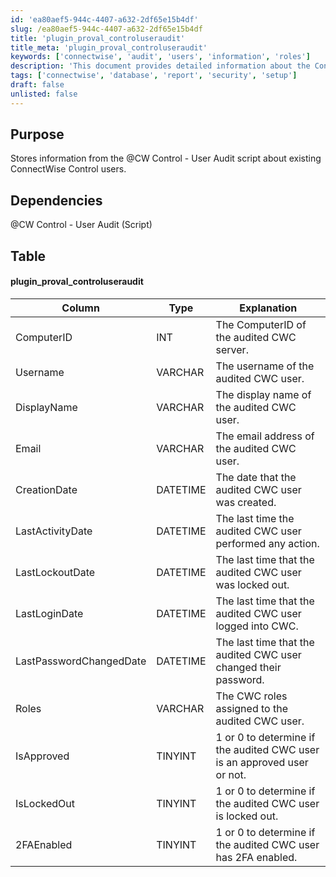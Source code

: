 ```yaml
---
id: 'ea80aef5-944c-4407-a632-2df65e15b4df'
slug: /ea80aef5-944c-4407-a632-2df65e15b4df
title: 'plugin_proval_controluseraudit'
title_meta: 'plugin_proval_controluseraudit'
keywords: ['connectwise', 'audit', 'users', 'information', 'roles']
description: 'This document provides detailed information about the ConnectWise Control User Audit script, including its purpose, dependencies, and the structure of the data it stores regarding existing ConnectWise Control users.'
tags: ['connectwise', 'database', 'report', 'security', 'setup']
draft: false
unlisted: false
---
```


## Purpose

Stores information from the @CW Control - User Audit script about existing ConnectWise Control users.

## Dependencies

@CW Control - User Audit (Script)

## Table

#### plugin_proval_controluseraudit

| Column                     | Type      | Explanation                                                                |
|---------------------------|-----------|----------------------------------------------------------------------------|
| ComputerID                | INT       | The ComputerID of the audited CWC server.                                 |
| Username                   | VARCHAR   | The username of the audited CWC user.                                     |
| DisplayName               | VARCHAR   | The display name of the audited CWC user.                                 |
| Email                     | VARCHAR   | The email address of the audited CWC user.                                 |
| CreationDate              | DATETIME  | The date that the audited CWC user was created.                           |
| LastActivityDate          | DATETIME  | The last time the audited CWC user performed any action.                  |
| LastLockoutDate           | DATETIME  | The last time that the audited CWC user was locked out.                   |
| LastLoginDate             | DATETIME  | The last time that the audited CWC user logged into CWC.                  |
| LastPasswordChangedDate    | DATETIME  | The last time that the audited CWC user changed their password.           |
| Roles                     | VARCHAR   | The CWC roles assigned to the audited CWC user.                           |
| IsApproved                | TINYINT   | 1 or 0 to determine if the audited CWC user is an approved user or not.  |
| IsLockedOut               | TINYINT   | 1 or 0 to determine if the audited CWC user is locked out.                |
| 2FAEnabled                | TINYINT   | 1 or 0 to determine if the audited CWC user has 2FA enabled.             |
